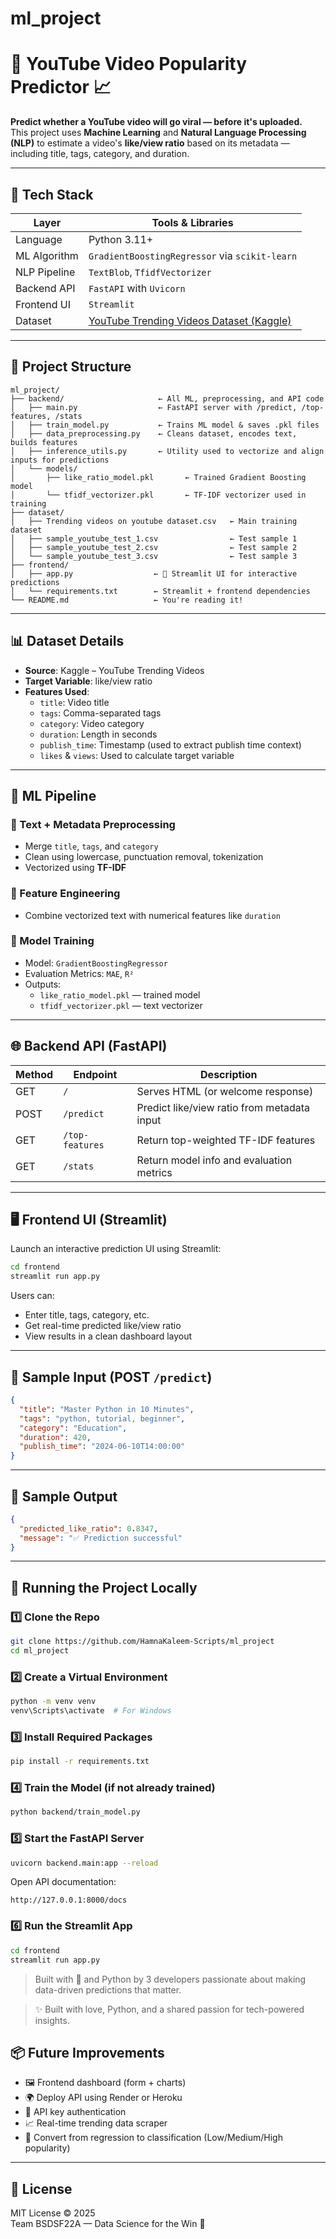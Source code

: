 # ml_project
# 🎥 YouTube Video Popularity Predictor 📈


**Predict whether a YouTube video will go viral — before it's uploaded.**  
This project uses **Machine Learning** and **Natural Language Processing (NLP)** to estimate a video's **like/view ratio** based on its metadata — including title, tags, category, and duration.

---

## 🔧 Tech Stack

| Layer         | Tools & Libraries                                                                 |
|---------------|------------------------------------------------------------------------------------|
| Language      | Python 3.11+                                                                       |
| ML Algorithm  | `GradientBoostingRegressor` via `scikit-learn`                                     |
| NLP Pipeline  | `TextBlob`, `TfidfVectorizer`                                                      |
| Backend API   | `FastAPI` with `Uvicorn`                                                           |
| Frontend UI   | `Streamlit`                                                                        |
| Dataset       | [YouTube Trending Videos Dataset (Kaggle)](https://www.kaggle.com/datasets/datasnaek/youtube-new) |

---

## 📁 Project Structure

```
ml_project/
├── backend/                     ← All ML, preprocessing, and API code
│   ├── main.py                  ← FastAPI server with /predict, /top-features, /stats
│   ├── train_model.py           ← Trains ML model & saves .pkl files
│   ├── data_preprocessing.py    ← Cleans dataset, encodes text, builds features
│   ├── inference_utils.py       ← Utility used to vectorize and align inputs for predictions
│   └── models/
│       ├── like_ratio_model.pkl       ← Trained Gradient Boosting model
│       └── tfidf_vectorizer.pkl       ← TF-IDF vectorizer used in training
├── dataset/
│   ├── Trending videos on youtube dataset.csv   ← Main training dataset
│   ├── sample_youtube_test_1.csv                ← Test sample 1
│   ├── sample_youtube_test_2.csv                ← Test sample 2
│   └── sample_youtube_test_3.csv                ← Test sample 3
├── frontend/
│   ├── app.py                  ← 🎯 Streamlit UI for interactive predictions
│   └── requirements.txt        ← Streamlit + frontend dependencies
└── README.md                   ← You're reading it!
```

---

## 📊 Dataset Details

- **Source**: Kaggle – YouTube Trending Videos  
- **Target Variable**: like/view ratio  
- **Features Used**:
  - `title`: Video title
  - `tags`: Comma-separated tags
  - `category`: Video category
  - `duration`: Length in seconds
  - `publish_time`: Timestamp (used to extract publish time context)
  - `likes` & `views`: Used to calculate target variable

---

## 🧠 ML Pipeline

### 🔹 Text + Metadata Preprocessing
- Merge `title`, `tags`, and `category`
- Clean using lowercase, punctuation removal, tokenization
- Vectorized using **TF-IDF**

### 🔹 Feature Engineering
- Combine vectorized text with numerical features like `duration`

### 🔹 Model Training
- Model: `GradientBoostingRegressor`
- Evaluation Metrics: `MAE`, `R²`
- Outputs:
  - `like_ratio_model.pkl` — trained model
  - `tfidf_vectorizer.pkl` — text vectorizer

---

## 🌐 Backend API (FastAPI)

| Method | Endpoint         | Description                                  |
|--------|------------------|----------------------------------------------|
| GET    | `/`              | Serves HTML (or welcome response)            |
| POST   | `/predict`       | Predict like/view ratio from metadata input  |
| GET    | `/top-features`  | Return top-weighted TF-IDF features          |
| GET    | `/stats`         | Return model info and evaluation metrics     |

---

## 🖥️ Frontend UI (Streamlit)

Launch an interactive prediction UI using Streamlit:

```bash
cd frontend
streamlit run app.py
```

Users can:
- Enter title, tags, category, etc.
- Get real-time predicted like/view ratio
- View results in a clean dashboard layout

---

## 📂 Sample Input (POST `/predict`)

```json
{
  "title": "Master Python in 10 Minutes",
  "tags": "python, tutorial, beginner",
  "category": "Education",
  "duration": 420,
  "publish_time": "2024-06-10T14:00:00"
}
```

---

## 🧪 Sample Output

```json
{
  "predicted_like_ratio": 0.8347,
  "message": "✅ Prediction successful"
}
```

---

## 🚀 Running the Project Locally

### 1️⃣ Clone the Repo

```bash
git clone https://github.com/HamnaKaleem-Scripts/ml_project
cd ml_project
```

### 2️⃣ Create a Virtual Environment

```bash
python -m venv venv
venv\Scripts\activate  # For Windows
```

### 3️⃣ Install Required Packages

```bash
pip install -r requirements.txt
```

### 4️⃣ Train the Model (if not already trained)

```bash
python backend/train_model.py
```

### 5️⃣ Start the FastAPI Server

```bash
uvicorn backend.main:app --reload
```

Open API documentation:
```
http://127.0.0.1:8000/docs
```

### 6️⃣ Run the Streamlit App

```bash
cd frontend
streamlit run app.py
```

> Built with 💙 and Python by 3 developers passionate about making data-driven predictions that matter.



> ✨ Built with love, Python, and a shared passion for tech-powered insights.



## 📦 Future Improvements

- 🖼️ Frontend dashboard (form + charts)
- 🌍 Deploy API using Render or Heroku
- 🔐 API key authentication
- 📈 Real-time trending data scraper
- 🎯 Convert from regression to classification (Low/Medium/High popularity)

---

## 📜 License

MIT License © 2025  
Team BSDSF22A — Data Science for the Win 🧠
